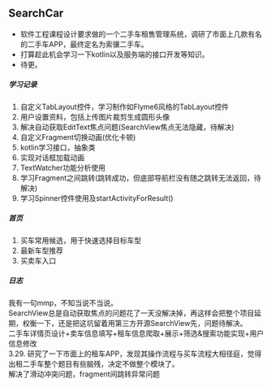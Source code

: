 ## SearchCar  
- 软件工程课程设计要求做的一个二手车租售管理系统，调研了市面上几款有名的二手车APP，最终定名为索骥二手车。  
- 打算趁此机会学习一下kotlin以及服务端的接口开发等知识。
- 待更。

##### 学习记录
1. 自定义TabLayout控件，学习制作如Flyme6风格的TabLayout控件
2. 用户设置资料，包括上传图片裁剪生成圆形头像
3. 解决自动获取EditText焦点问题(SearchView焦点无法隐藏，待解决)
4. 自定义Fragment切换动画(优化卡顿)
5. kotlin学习接口，抽象类
6. 实现对话框加载动画
7. TextWatcher功能分析使用
8. 学习Fragment之间跳转(跳转成功，但底部导航栏没有随之跳转无法返回，待解决)
9. 学习Spinner控件使用及startActivityForResult()
##### 首页
1. 买车常用候选，用于快速选择目标车型
2. 最新车型推荐
3. 买卖车入口

##### 日志
我有一句mmp，不知当说不当说。  
SearchView总是自动获取焦点的问题花了一天没解决掉，再这样会把整个项目延期，权衡一下，还是把这坑留着用第三方开源SearchView先，问题待解决。  
二手车详情页设计+卖车信息填写+租车信息爬取+展示+筛选&搜索功能实现+用户信息修改  
3.29. 研究了一下市面上的租车APP，发现其操作流程与买车流程大相径庭，觉得出租二手车整个题目有些脑残，决定不做整个模块了。  
解决了滑动冲突问题，fragment间跳转异常问题